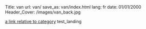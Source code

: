 Title: van
url: van/
save_as: van/index.html
lang: fr
date: 01/01/2000
Header_Cover: /images/van_back.jpg

[a link relative to category](category)
test_landing